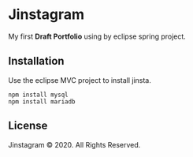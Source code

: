 # Jinstagram

My first **Draft Portfolio** using by eclipse spring project.


## Installation

Use the eclipse MVC project to install jinsta.
```
npm install mysql
npm install mariadb
```

## License
Jinstagram © 2020. All Rights Reserved.
